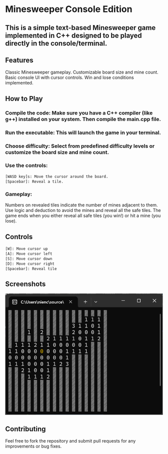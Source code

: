 # Minesweeper Console Edition
## This is a simple text-based Minesweeper game implemented in C++ designed to be played directly in the console/terminal.
## Features
Classic Minesweeper gameplay.
Customizable board size and mine count.
Basic console UI with cursor controls.
Win and lose conditions implemented.
## How to Play
### Compile the code: Make sure you have a C++ compiler (like g++) installed on your system. Then compile the main.cpp file.
### Run the executable: This will launch the game in your terminal.
### Choose difficulty: Select from predefined difficulty levels or customize the board size and mine count.
### Use the controls:
    [WASD key]s: Move the cursor around the board.
    [Spacebar]: Reveal a tile.
### Gameplay:
Numbers on revealed tiles indicate the number of mines adjacent to them.
Use logic and deduction to avoid the mines and reveal all the safe tiles.
The game ends when you either reveal all safe tiles (you win!) or hit a mine (you lose).
## Controls
    [W]: Move cursor up
    [A]: Move cursor left
    [S]: Move cursor down
    [D]: Move cursor right
    [Spacebar]: Reveal tile
## Screenshots
![alt text](image.png)
## Contributing
Feel free to fork the repository and submit pull requests for any improvements or bug fixes.
